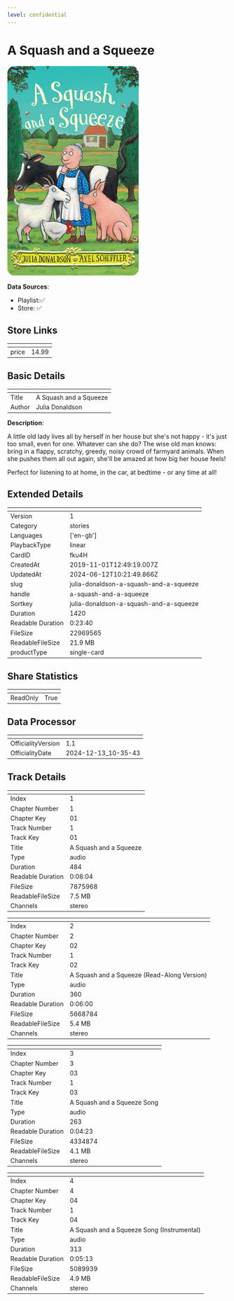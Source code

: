 ```yaml
---
level: confidential
---
```

# A Squash and a Squeeze

![card_[fku4H].png](../../img/cards/card_[fku4H].png)

**Data Sources**: 

- Playlist:✅
- Store: ✅


## Store Links

| <!-- --> | <!-- --> |
| - | - |
| price | 14.99 |


## Basic Details

| <!-- --> | <!-- --> |
| - | - |
| Title | A Squash and a Squeeze |
| Author | Julia Donaldson |

**Description**:

A little old lady lives all by herself in her house but she's not happy - it's just too small, even for one. Whatever can she do? The wise old man knows: bring in a flappy, scratchy, greedy, noisy crowd of farmyard animals. When she pushes them all out again, she'll be amazed at how big her house feels!

Perfect for listening to at home, in the car, at bedtime - or any time at all!


## Extended Details

| <!-- --> | <!-- --> |
| - | - |
| Version | 1 |
| Category | stories |
| Languages | ['en-gb'] |
| PlaybackType | linear |
| CardID | fku4H |
| CreatedAt | 2019-11-01T12:49:19.007Z |
| UpdatedAt | 2024-06-12T10:21:49.866Z |
| slug | julia-donaldson-a-squash-and-a-squeeze |
| handle | a-squash-and-a-squeeze |
| Sortkey | julia-donaldson-a-squash-and-a-squeeze |
| Duration | 1420 |
| Readable Duration | 0:23:40 |
| FileSize | 22969565 |
| ReadableFileSize | 21.9 MB |
| productType | single-card |


## Share Statistics

| <!-- --> | <!-- --> |
| - | - |
| ReadOnly | True |


## Data Processor

| <!-- --> | <!-- --> |
| - | - |
| OfficialityVersion | 1.1
| OfficialityDate | 2024-12-13_10-35-43


## Track Details

| <!-- --> | <!-- --> |
| - | - |
| Index | 1 |
| Chapter Number | 1 |
| Chapter Key | 01 |
| Track Number | 1 |
| Track Key | 01 |
| Title | A Squash and a Squeeze  |
| Type | audio |
| Duration | 484 |
| Readable Duration | 0:08:04 |
| FileSize | 7875968 |
| ReadableFileSize | 7.5 MB |
| Channels | stereo |

| <!-- --> | <!-- --> |
| - | - |
| Index | 2 |
| Chapter Number | 2 |
| Chapter Key | 02 |
| Track Number | 1 |
| Track Key | 02 |
| Title | A Squash and a Squeeze (Read-Along Version) |
| Type | audio |
| Duration | 360 |
| Readable Duration | 0:06:00 |
| FileSize | 5668784 |
| ReadableFileSize | 5.4 MB |
| Channels | stereo |

| <!-- --> | <!-- --> |
| - | - |
| Index | 3 |
| Chapter Number | 3 |
| Chapter Key | 03 |
| Track Number | 1 |
| Track Key | 03 |
| Title | A Squash and a Squeeze Song |
| Type | audio |
| Duration | 263 |
| Readable Duration | 0:04:23 |
| FileSize | 4334874 |
| ReadableFileSize | 4.1 MB |
| Channels | stereo |

| <!-- --> | <!-- --> |
| - | - |
| Index | 4 |
| Chapter Number | 4 |
| Chapter Key | 04 |
| Track Number | 1 |
| Track Key | 04 |
| Title | A Squash and a Squeeze Song (Instrumental) |
| Type | audio |
| Duration | 313 |
| Readable Duration | 0:05:13 |
| FileSize | 5089939 |
| ReadableFileSize | 4.9 MB |
| Channels | stereo |

